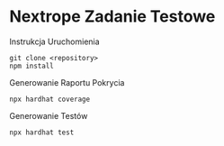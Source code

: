 # Nextrope Zadanie Testowe

Instrukcja Uruchomienia
```shell
git clone <repository>
npm install
```
Generowanie Raportu Pokrycia
```shell
npx hardhat coverage
```
Generowanie Testów
```shell
npx hardhat test
```